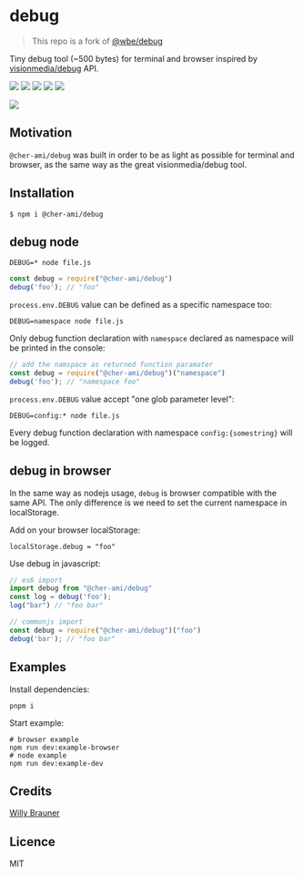 # debug

> This repo is a fork of [@wbe/debug](https://github.com/willybrauner/debug)

Tiny debug tool (~500 bytes) for terminal and browser inspired by [visionmedia/debug](https://github.com/visionmedia/debug) API.

![](https://img.shields.io/npm/v/@cher-ami/debug/latest.svg)
![](https://github.com/willybrauner/debug/workflows/CI/badge.svg)
![](https://img.shields.io/bundlephobia/minzip/@cher-ami/debug.svg)
![](https://img.shields.io/npm/dt/@cher-ami/debug.svg)
![](https://img.shields.io/npm/l/@cher-ami/debug.svg)

![](screen.jpg)

## Motivation 

`@cher-ami/debug` was built in order to be as light as possible for terminal and browser, 
as the same way as the great visionmedia/debug tool.

## Installation

```shell script
$ npm i @cher-ami/debug
```

## debug node

```shell
DEBUG=* node file.js  
```
```js
const debug = require("@cher-ami/debug")
debug('foo'); // "foo"
```

`process.env.DEBUG` value can be defined as a specific namespace too:

```shell
DEBUG=namespace node file.js  
```

Only debug function declaration with `namespace` declared as namespace will be printed in the console:

```js
// add the namspace as returned function paramater
const debug = require("@cher-ami/debug")("namespace")
debug('foo'); // "namespace foo"
```

`process.env.DEBUG` value accept "one glob parameter level":

```shell
DEBUG=config:* node file.js
```
Every debug function declaration with namespace `config:{somestring}` will be logged.

## debug in browser

In the same way as nodejs usage, `debug` is browser compatible with the same API. The only difference is 
we need to set the current namespace in localStorage.

Add on your browser localStorage: 

```shell
localStorage.debug = "foo"
```

Use debug in javascript:

```js
// es6 import
import debug from "@cher-ami/debug"
const log = debug('foo');
log("bar") // "foo bar"

// commonjs import
const debug = require("@cher-ami/debug")("foo")
debug('bar'); // "foo bar"
```
## Examples

Install dependencies:
```shell
pnpm i
```

Start example:
```shell
# browser example
npm run dev:example-browser
# node example
npm run dev:example-dev
```

## Credits

[Willy Brauner](https://willybrauner.com)

## Licence

MIT



